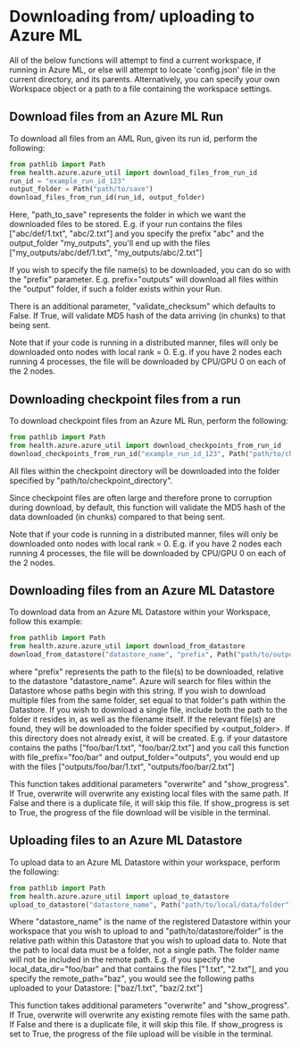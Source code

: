 # Downloading from/ uploading to Azure ML

All of the below functions will attempt to find a current workspace, if running in Azure ML, or else will attempt to locate 'config.json' file in the current directory, and its parents. Alternatively, you can specify your own Workspace object or a path to a file containing the workspace settings.

## Download files from an Azure ML Run

To download all files from an AML Run, given its run id, perform the following:

```python
from pathlib import Path
from health.azure.azure_util import download_files_from_run_id
run_id = "example_run_id_123"
output_folder = Path("path/to/save")
download_files_from_run_id(run_id, output_folder)
```

Here, "path_to_save" represents the folder in which we want the downloaded files to be stored. E.g. if your run contains
the files ["abc/def/1.txt", "abc/2.txt"] and you specify the prefix "abc" and the output_folder "my_outputs", you'll
end up with the files ["my_outputs/abc/def/1.txt", "my_outputs/abc/2.txt"]

If you wish to specify the file name(s) to be downloaded, you can do so with the "prefix" parameter. E.g.
prefix="outputs" will download all files within the "output" folder, if such a folder exists within your Run.

There is an additional parameter, "validate_checksum" which defaults to False. If True, will validate 
MD5 hash of the data arriving (in chunks) to that being sent.

Note that if your code is running in a distributed manner, files will only be downloaded onto nodes with local rank = 0.
E.g. if you have 2 nodes each running 4 processes, the file will be downloaded by CPU/GPU 0 on each of the 2 nodes. 

## Downloading checkpoint files from a run

To download checkpoint files from an Azure ML Run, perform the following:

```python
from pathlib import Path
from health.azure.azure_util import download_checkpoints_from_run_id
download_checkpoints_from_run_id("example_run_id_123", Path("path/to/checkpoint/directory"))
```

All files within the checkpoint directory will be downloaded into the folder specified by "path/to/checkpoint_directory".

Since checkpoint files are often large and therefore prone to corruption during download, by default, this function will validate the MD5 hash of the data downloaded (in chunks) compared to that being sent.

Note that if your code is running in a distributed manner, files will only be downloaded onto nodes with local rank = 0.
E.g. if you have 2 nodes each running 4 processes, the file will be downloaded by CPU/GPU 0 on each of the 2 nodes. 


## Downloading files from an Azure ML Datastore

To download data from an Azure ML Datastore within your Workspace, follow this example:
```python
from pathlib import Path
from health.azure.azure_util import download_from_datastore
download_from_datastore("datastore_name", "prefix", Path("path/to/output/directory") )
```

where "prefix" represents the path to the file(s) to be downloaded, relative to the datastore "datastore_name".
Azure will search for files within the Datastore whose paths begin with this string.
If you wish to download multiple files from the same folder, set <prefix> equal to that folder's path
within the Datastore. If you wish to download a single file, include both the path to the folder it
resides in, as well as the filename itself. If the relevant file(s) are found, they will be downloaded to
the folder specified by <output_folder>. If this directory does not already exist, it will be created.
E.g. if your datastore contains the paths ["foo/bar/1.txt", "foo/bar/2.txt"] and you call this
function with file_prefix="foo/bar" and output_folder="outputs", you would end up with the
files ["outputs/foo/bar/1.txt", "outputs/foo/bar/2.txt"]

This function takes additional parameters "overwrite" and "show_progress". If True, overwrite will overwrite any existing local files with the same path. If False and there is a duplicate file, it will skip this file.
If show_progress is set to True, the progress of the file download will be visible in the terminal. 

## Uploading files to an Azure ML Datastore

To upload data to an Azure ML Datastore within your workspace, perform the following:
```python
from pathlib import Path
from health.azure.azure_util import upload_to_datastore
upload_to_datastore("datastore_name", Path("path/to/local/data/folder"), Path("path/to/datastore/folder") )
```

Where "datastore_name" is the name of the registered Datastore within your workspace that you wish to upload to and "path/to/datastore/folder" is the relative path within this Datastore that you wish to upload data to.
Note that the path to local data must be a folder, not a single path. The folder name will not be included in the remote path. E.g. if you specify the local_data_dir="foo/bar"
    and that contains the files ["1.txt", "2.txt"], and you specify the remote_path="baz", you would see the
    following paths uploaded to your Datastore: ["baz/1.txt", "baz/2.txt"]

This function takes additional parameters "overwrite" and "show_progress". If True, overwrite will overwrite any existing remote files with the same path. If False and there is a duplicate file, it will skip this file.
If show_progress is set to True, the progress of the file upload will be visible in the terminal. 